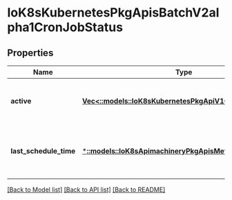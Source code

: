 # IoK8sKubernetesPkgApisBatchV2alpha1CronJobStatus

## Properties
Name | Type | Description | Notes
------------ | ------------- | ------------- | -------------
**active** | [**Vec<::models::IoK8sKubernetesPkgApiV1ObjectReference>**](io.k8s.kubernetes.pkg.api.v1.ObjectReference.md) | A list of pointers to currently running jobs. | [optional] [default to null]
**last_schedule_time** | [***::models::IoK8sApimachineryPkgApisMetaV1Time**](io.k8s.apimachinery.pkg.apis.meta.v1.Time.md) | Information when was the last time the job was successfully scheduled. | [optional] [default to null]

[[Back to Model list]](../README.md#documentation-for-models) [[Back to API list]](../README.md#documentation-for-api-endpoints) [[Back to README]](../README.md)


